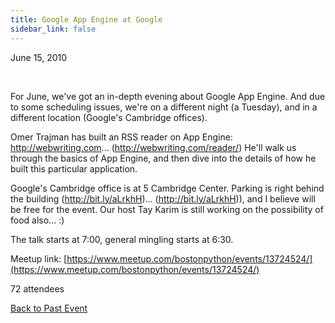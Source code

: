 ```yaml
---
title: Google App Engine at Google
sidebar_link: false
---
```


June 15, 2010


   

For June, we've got an in-depth evening about Google App Engine. And due to some scheduling issues, we're on a different night (a Tuesday), and in a different location (Google's Cambridge offices).

Omer Trajman has built an RSS reader on App Engine: http://webwriting.com... (http://webwriting.com/reader/) He'll walk us through the basics of App Engine, and then dive into the details of how he built this particular application.

Google's Cambridge office is at 5 Cambridge Center. Parking is right behind the building (http://bit.ly/aLrkhH)... (http://bit.ly/aLrkhH)), and I believe will be free for the event. Our host Tay Karim is still working on the possibility of food also... :)

The talk starts at 7:00, general mingling starts at 6:30.


Meetup link: [https://www.meetup.com/bostonpython/events/13724524/](https://www.meetup.com/bostonpython/events/13724524/)

72 attendees

[Back to Past Event](past-events.md)